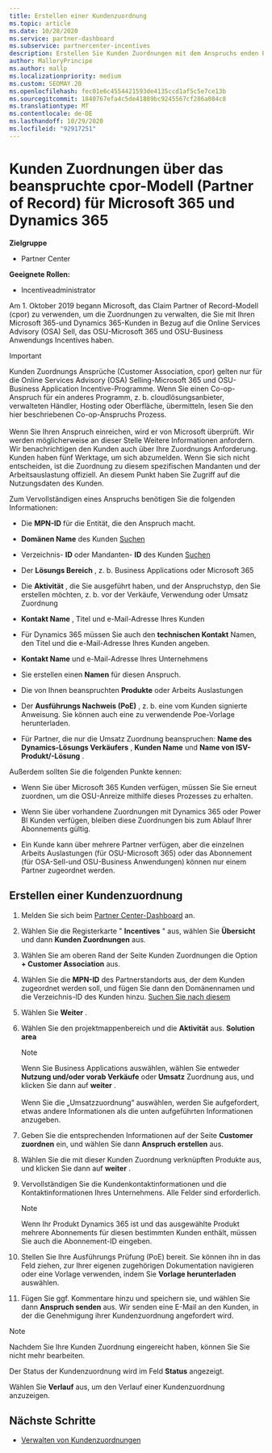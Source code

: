 ```yaml
---
title: Erstellen einer Kundenzuordnung
ms.topic: article
ms.date: 10/28/2020
ms.service: partner-dashboard
ms.subservice: partnercenter-incentives
description: Erstellen Sie Kunden Zuordnungen mit dem Anspruchs enden Partner of Record (cpor)-Modell. Hilft bei der Verwaltung von Verkäufen, Nutzung und Anreizen für Microsoft 365 & Dynamics 365-Kunden.
author: MalloryPrincipe
ms.author: mallp
ms.localizationpriority: medium
ms.custom: SEOMAY.20
ms.openlocfilehash: fec01e6c4554421593de4135ccd1af5c5e7ce13b
ms.sourcegitcommit: 1840767efa4c5de41889bc9245567cf286a084c8
ms.translationtype: MT
ms.contentlocale: de-DE
ms.lasthandoff: 10/29/2020
ms.locfileid: "92917251"
---
```

# <a name="customer-associations-via-the-claimed-partner-of-record-cpor-model-for-microsoft-365-and-dynamics-365"></a>Kunden Zuordnungen über das beanspruchte cpor-Modell (Partner of Record) für Microsoft 365 und Dynamics 365

**Zielgruppe**

- Partner Center

**Geeignete Rollen:**

- Incentiveadministrator

Am 1. Oktober 2019 begann Microsoft, das Claim Partner of Record-Modell (cpor) zu verwenden, um die Zuordnungen zu verwalten, die Sie mit Ihren Microsoft 365-und Dynamics 365-Kunden in Bezug auf die Online Services Advisory (OSA) Sell, das OSU-Microsoft 365 und OSU-Business Anwendungs Incentives haben.

>[!Important]
> Kunden Zuordnungs Ansprüche (Customer Association, cpor) gelten nur für die Online Services Advisory (OSA) Selling-Microsoft 365 und OSU-Business Application Incentive-Programme. Wenn Sie einen Co-op-Anspruch für ein anderes Programm, z. b. cloudlösungsanbieter, verwalteten Händler, Hosting oder Oberfläche, übermitteln, lesen Sie den hier beschriebenen Co-op-Anspruchs Prozess. <br><br>Wenn Sie Ihren Anspruch einreichen, wird er von Microsoft überprüft. Wir werden möglicherweise an dieser Stelle Weitere Informationen anfordern. Wir benachrichtigen den Kunden auch über Ihre Zuordnungs Anforderung. Kunden haben fünf Werktage, um sich abzumelden. Wenn Sie sich nicht entscheiden, ist die Zuordnung zu diesem spezifischen Mandanten und der Arbeitsauslastung offiziell. An diesem Punkt haben Sie Zugriff auf die Nutzungsdaten des Kunden. 

Zum Vervollständigen eines Anspruchs benötigen Sie die folgenden Informationen:

- Die **MPN-ID** für die Entität, die den Anspruch macht.

- **Domänen Name** des Kunden [Suchen](find-ids-and-domain-names.md)

- Verzeichnis- **ID** oder Mandanten- **ID** des Kunden [Suchen](find-ids-and-domain-names.md)

- Der **Lösungs Bereich** , z. b. Business Applications oder Microsoft 365

- Die **Aktivität** , die Sie ausgeführt haben, und der Anspruchstyp, den Sie erstellen möchten, z. b. vor der Verkäufe, Verwendung oder Umsatz Zuordnung

- **Kontakt Name** , Titel und e-Mail-Adresse Ihres Kunden

- Für Dynamics 365 müssen Sie auch den **technischen Kontakt** Namen, den Titel und die e-Mail-Adresse Ihres Kunden angeben.

- **Kontakt Name** und e-Mail-Adresse Ihres Unternehmens

- Sie erstellen einen **Namen** für diesen Anspruch.

- Die von Ihnen beanspruchten **Produkte** oder Arbeits Auslastungen

- Der **Ausführungs Nachweis (PoE)** , z. b. eine vom Kunden signierte Anweisung. Sie können auch eine zu verwendende Poe-Vorlage herunterladen.

- Für Partner, die nur die Umsatz Zuordnung beanspruchen: **Name des Dynamics-Lösungs Verkäufers** , **Kunden Name** und **Name von ISV-Produkt/-Lösung** . 

Außerdem sollten Sie die folgenden Punkte kennen:

- Wenn Sie über Microsoft 365 Kunden verfügen, müssen Sie Sie erneut zuordnen, um die OSU-Anreize mithilfe dieses Prozesses zu erhalten.

- Wenn Sie über vorhandene Zuordnungen mit Dynamics 365 oder Power BI Kunden verfügen, bleiben diese Zuordnungen bis zum Ablauf Ihrer Abonnements gültig.

- Ein Kunde kann über mehrere Partner verfügen, aber die einzelnen Arbeits Auslastungen (für OSU-Microsoft 365) oder das Abonnement (für OSA-Sell-und OSU-Business Anwendungen) können nur einem Partner zugeordnet werden.

## <a name="create-a-customer-association"></a>Erstellen einer Kundenzuordnung

1. Melden Sie sich beim [Partner Center-Dashboard](https://partner.microsoft.com/dashboard/) an.

2. Wählen Sie die Registerkarte " **Incentives** " aus, wählen Sie **Übersicht** und dann **Kunden Zuordnungen** aus.

3. Wählen Sie am oberen Rand der Seite Kunden Zuordnungen die Option **+ Customer Association** aus.

4. Wählen Sie die **MPN-ID** des Partnerstandorts aus, der dem Kunden zugeordnet werden soll, und fügen Sie dann den Domänennamen und die Verzeichnis-ID des Kunden hinzu. [Suchen Sie nach diesem](find-ids-and-domain-names.md)

5. Wählen Sie **Weiter** .

6. Wählen Sie den projektmappenbereich und die **Aktivität** aus. **Solution area** 

   >[!Note]
   >
   >Wenn Sie Business Applications auswählen, wählen Sie entweder **Nutzung und/oder vorab Verkäufe** oder **Umsatz** Zuordnung aus, und klicken Sie dann auf **weiter** . 
   <br><br>Wenn Sie die „Umsatzzuordnung“ auswählen, werden Sie aufgefordert, etwas andere Informationen als die unten aufgeführten Informationen anzugeben.

7. Geben Sie die entsprechenden Informationen auf der Seite **Customer zuordnen** ein, und wählen Sie dann **Anspruch erstellen** aus.

8. Wählen Sie die mit dieser Kunden Zuordnung verknüpften Produkte aus, und klicken Sie dann auf **weiter** .

9. Vervollständigen Sie die Kundenkontaktinformationen und die Kontaktinformationen Ihres Unternehmens. Alle Felder sind erforderlich. 

   >[!NOTE]
   >Wenn Ihr Produkt Dynamics 365 ist und das ausgewählte Produkt mehrere Abonnements für diesen bestimmten Kunden enthält, müssen Sie auch die Abonnement-ID eingeben.

10. Stellen Sie Ihre Ausführungs Prüfung (PoE) bereit. Sie können ihn in das Feld ziehen, zur Ihrer eigenen zugehörigen Dokumentation navigieren oder eine Vorlage verwenden, indem Sie **Vorlage herunterladen** auswählen. 

11. Fügen Sie ggf. Kommentare hinzu und speichern sie, und wählen Sie dann **Anspruch senden** aus. Wir senden eine E-Mail an den Kunden, in der die Genehmigung ihrer Kundenzuordnung angefordert wird.

   >[!NOTE]
   >Nachdem Sie Ihre Kunden Zuordnung eingereicht haben, können Sie Sie nicht mehr bearbeiten.

Der Status der Kundenzuordnung wird im Feld **Status** angezeigt.

Wählen Sie **Verlauf**  aus, um den Verlauf einer Kundenzuordnung anzuzeigen.

## <a name="next-steps"></a>Nächste Schritte

- [Verwalten von Kundenzuordnungen](incentives-manage-customer-associations.md)